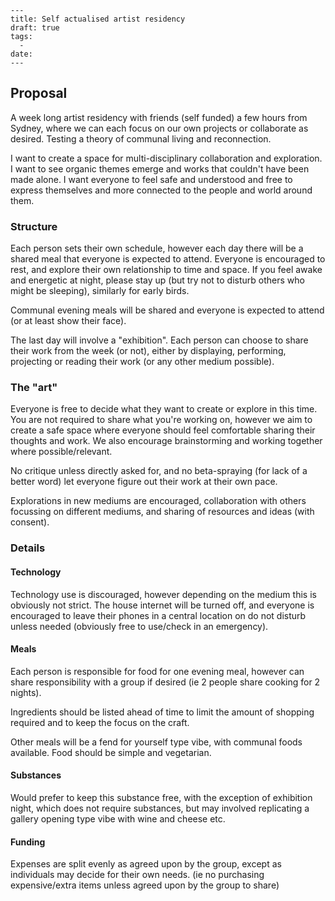 ```
---
title: Self actualised artist residency
draft: true
tags:
  - 
date:
---
```

## Proposal
A week long artist residency with friends (self funded) a few hours from Sydney, where we can each focus on our own projects or collaborate as desired. Testing a theory of communal living and reconnection. 

I want to create a space for multi-disciplinary collaboration and exploration. I want to see organic themes emerge and works that couldn't have been made alone. I want everyone to feel safe and understood and free to express themselves and more connected to the people and world around them. 
### Structure
Each person sets their own schedule, however each day there will be a shared meal that everyone is expected to attend. Everyone is encouraged to rest, and explore their own relationship to time and space. If you feel awake and energetic at night, please stay up (but try not to disturb others who might be sleeping), similarly for early birds. 

Communal evening meals will be shared and everyone is expected to attend (or at least show their face). 

The last day will involve a "exhibition". Each person can choose to share their work from the week (or not), either by displaying, performing, projecting or reading their work (or any other medium possible). 

### The "art"
Everyone is free to decide what they want to create or explore in this time. You are not required to share what you're working on, however we aim to create a safe space where everyone should feel comfortable sharing their thoughts and work. We also encourage brainstorming and working together where possible/relevant. 

No critique unless directly asked for, and no beta-spraying (for lack of a better word) let everyone figure out their work at their own pace. 

Explorations in new mediums are encouraged, collaboration with others focussing on different mediums, and sharing of resources and ideas (with consent). 

### Details

#### Technology
Technology use is discouraged, however depending on the medium this is obviously not strict. The house internet will be turned off, and everyone is encouraged to leave their phones in a central location on do not disturb unless needed (obviously free to use/check in an emergency). 

#### Meals
Each person is responsible for food for one evening meal, however can share responsibility with a group if desired (ie 2 people share cooking for 2 nights). 

Ingredients should be listed ahead of time to limit the amount of shopping required and to keep the focus on the craft. 

Other meals will be a fend for yourself type vibe, with communal foods available. Food should be simple and vegetarian. 

#### Substances
Would prefer to keep this substance free, with the exception of exhibition night, which does not require substances, but may involved replicating a gallery opening type vibe with wine and cheese etc. 

#### Funding
Expenses are split evenly as agreed upon by the group, except as individuals may decide for their own needs. (ie no purchasing expensive/extra items unless agreed upon by the group to share)



